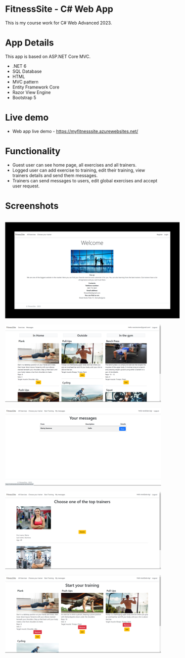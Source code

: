 <h1>FitnessSite - C# Web App</h1>

This is my course work for C# Web Advanced 2023.

<h1>App Details</h1>

This app is based on ASP.NET Core MVC.<br>
<ul>
  <li>.NET 6</li>
  <li>SQL Database</li>
  <li>HTML</li>
  <li>MVC pattern</li>
  <li>Entity Framework Core</li>
  <li>Razor View Engine</li>
  <li>Bootstrap 5 </li>
</ul>

<h1>Live demo</h1>
<ul>
  <li>Web app live demo -   <a href="https://myfitnesssite.azurewebsites.net/">https://myfitnesssite.azurewebsites.net/</a></li>
</ul>

<h1>Functionality</h1>
<ul>
   <li>Guest user can see home page, all exercises and all trainers.</li>
   <li>Logged user can add exercise to training, edit their training, view trainers details and send them messages.</li>
   <li>Trainers can send messages to users, edit global exercises and accept user request.</li>
</ul>

<h1>Screenshots</h1>

<br>
<kbd><img style="border: 30px solid black;" src="Screenshots/Screenshot1.png" /></kbd>
<br>
<br>
<kbd><img src="Screenshots/Screenshot2.png"></kbd>
<br>
<br>
<kbd><img src="Screenshots/Screenshot3.png"></kbd>
<br>
<br>
<kbd><img src="Screenshots/Screenshot4.png"></kbd>
<br>
<br>
<kbd><img src="Screenshots/Screenshot5.png"></kbd>



                                                           


